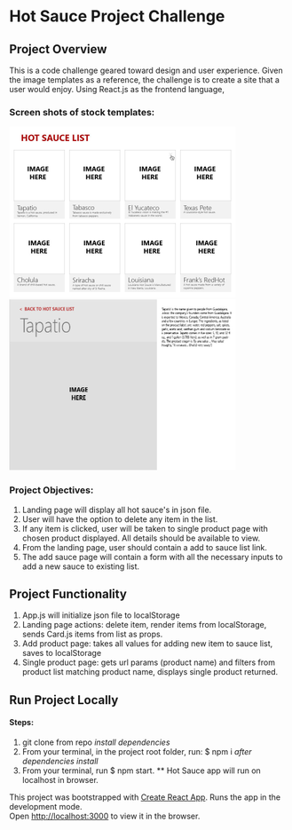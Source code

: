 # Hot Sauce Project Challenge

## Project Overview
This is a code challenge geared toward design and user experience. Given the image templates as a reference, the challenge is to create a site that a user would enjoy. Using React.js as the frontend language, 

### Screen shots of stock templates: 
<img src='./uml/grid.jpg' width='408' height='308'></img>
<img src='./uml/detail.jpg' width='408' height='308'></img>

### Project Objectives:
1. Landing page will display all hot sauce's in json file. 
2. User will have the option to delete any item in the list. 
3. If any item is clicked, user will be taken to single product page with chosen product displayed. All
details should be available to view. 
4. From the landing page, user should contain a add to sauce list link. 
5. The add sauce page will contain a form with all the necessary inputs to add a new sauce to existing list. 

## Project Functionality
1. App.js will initialize json file to localStorage
2. Landing page actions: delete item, render items from localStorage, sends Card.js items from list as props.
3. Add product page: takes all values for adding new item to sauce list, saves to localStorage
4. Single product page: gets url params (product name) and filters from product list matching product name, displays single product returned. 


## Run Project Locally

#### Steps: 
1. git clone from repo
*install dependencies* 
2. From your terminal, in the project root folder,
run: $ npm i
*after dependencies install* 
3. From your terminal, run $ npm start.
** Hot Sauce app will run on localhost in browser.

This project was bootstrapped with [Create React App](https://github.com/facebook/create-react-app).
Runs the app in the development mode.\
Open [http://localhost:3000](http://localhost:3000) to view it in the browser.

